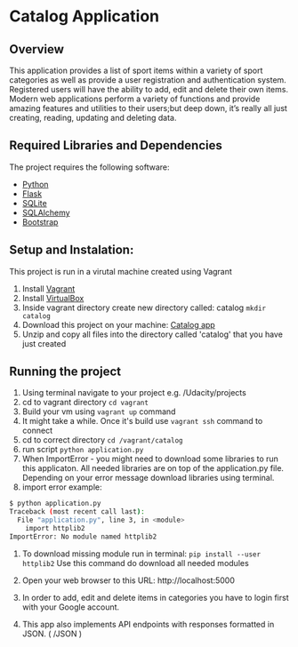 # Catalog Application

## Overview
This application provides a list of sport items within a variety of sport categories as well as provide a user registration and authentication system. Registered users will have the ability to add, edit and delete their own items.
Modern web applications perform a variety of functions and provide amazing features and utilities to their users;but deep down, it’s really all just creating, reading, updating and deleting data.

## Required Libraries and Dependencies
The project requires the following software:

- [Python](https://www.python.org/downloads/)
- [Flask](http://flask.pocoo.org/)
- [SQLite](https://www.sqlite.org/index.html) 
- [SQLAlchemy](https://www.sqlalchemy.org/)
- [Bootstrap](https://getbootstrap.com/)

## Setup and Instalation:
This project is run in a virutal machine created using Vagrant

1. Install [Vagrant](https://www.vagrantup.com/)
1. Install [VirtualBox](https://www.virtualbox.org/)
1. Inside vagrant directory create new directory called: catalog
`mkdir catalog` 
1. Download this project on your machine: [Catalog app](https://github.com/ErwinWoz/project-2-catalog-app)
1. Unzip and copy all files into the directory called 'catalog' that you have just created

## Running the project
1. Using terminal navigate to your project e.g. /Udacity/projects
1. cd to vagrant directory
`cd vagrant`
1. Build your vm using
`vagrant up` command
1. It might take a while. Once it's build use
`vagrant ssh` command to connect
1. cd to correct directory 
`cd /vagrant/catalog`
1. run script
`python application.py`
1. When ImportError - you might need to download some libraries to run this applicaton. All needed libraries are on top of the application.py file. Depending on your error message download libraries using terminal.
1. import error example:
``` bash 
$ python application.py
Traceback (most recent call last):
  File "application.py", line 3, in <module>
    import httplib2
ImportError: No module named httplib2
```
1. To download missing module run in terminal:
`pip install --user httplib2`
Use this command do download all needed modules
1. Open your web browser to this URL: http://localhost:5000
1. In order to add, edit and delete items in categories you have to login first with your Google account.


1. This app also implements API endpoints with responses formatted in JSON. ( /JSON )







